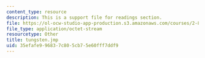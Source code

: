 ```yaml
---
content_type: resource
description: This is a support file for readings section.
file: https://ol-ocw-studio-app-production.s3.amazonaws.com/courses/2-830j-control-of-manufacturing-processes-sma-6303-spring-2008/35efafe996837c805cb75e60fff7ddf9_tungsten.jmp
file_type: application/octet-stream
resourcetype: Other
title: tungsten.jmp
uid: 35efafe9-9683-7c80-5cb7-5e60fff7ddf9
---
```

